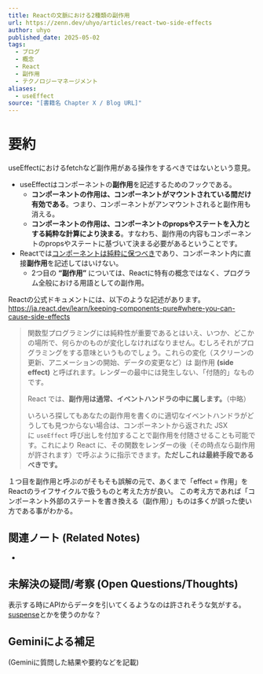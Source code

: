 ```yaml
---
title: Reactの文脈における2種類の副作用
url: https://zenn.dev/uhyo/articles/react-two-side-effects
author: uhyo
published_date: 2025-05-02
tags:
  - ブログ
  - 概念
  - React
  - 副作用
  - テクノロジーマネージメント
aliases:
  - useEffect
source: "[書籍名 Chapter X / Blog URL]"
---
```

# 要約

useEffectにおけるfetchなど副作用がある操作をするべきではないという意見。
- useEffectはコンポーネントの**副作用**を記述するためのフックである。
	- **コンポーネントの作用は、コンポーネントがマウントされている間だけ有効である**。つまり、コンポーネントがアンマウントされると副作用も消える。
	- **コンポーネントの作用は、コンポーネントのpropsやステートを入力とする純粋な計算により決まる**。すなわち、副作用の内容もコンポーネントのpropsやステートに基づいて決まる必要があるということです。
- Reactでは[コンポーネントは純粋に保つべき](https://ja.react.dev/learn/keeping-components-pure)であり、コンポーネント内に直接**副作用**を記述してはいけない。
	- 2つ目の **“副作用”** については、Reactに特有の概念ではなく、プログラム全般における用語としての副作用。

Reactの公式ドキュメントには、以下のような記述があります。
https://ja.react.dev/learn/keeping-components-pure#where-you-can-cause-side-effects
> 関数型プログラミングには純粋性が重要であるとはいえ、いつか、どこかの場所で、何らかのものが変化しなければなりません。むしろそれがプログラミングをする意味というものでしょう。これらの変化（スクリーンの更新、アニメーションの開始、データの変更など）は 副作用 **(side effect)** と呼ばれます。レンダーの最中には発生しない、「付随的」なものです。
> 
> React では、**副作用は通常、イベントハンドラの中に属します。**（中略）
> 
> いろいろ探してもあなたの副作用を書くのに適切なイベントハンドラがどうしても見つからない場合は、コンポーネントから返された JSX に `useEffect` 呼び出しを付加することで副作用を付随させることも可能です。これにより React に、その関数をレンダーの後（その時点なら副作用が許されます）で呼ぶように指示できます。**ただしこれは最終手段であるべきです。**

１つ目を副作用と呼ぶのがそもそも誤解の元で、あくまで「effect = 作用」をReactのライフサイクルで扱うものと考えた方が良い。
この考え方であれば「コンポーネント外部のステートを書き換える（副作用）」ものは多くが誤った使い方である事がわかる。

## 関連ノート (Related Notes)
- 

## 未解決の疑問/考察 (Open Questions/Thoughts)
表示する時にAPIからデータを引いてくるようなのは許されそうな気がする。
[suspense](https://zenn.dev/uhyo/books/react-concurrent-handson/viewer/what-is-suspense)とかを使うのかな？

## Geminiによる補足
(Geminiに質問した結果や要約などを記載)